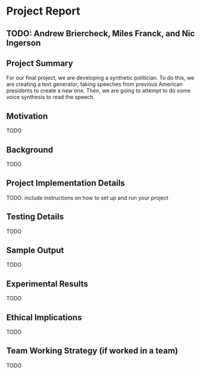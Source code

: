 # Project Report

## TODO: Andrew Briercheck, Miles Franck, and Nic Ingerson

## Project Summary

For our final project, we are developing a synthetic politician. To do this, we are creating a text generator; taking
speeches from previous American presidents to create a new one. Then, we are going to attempt to do some voice synthesis
to read the speech.

## Motivation

TODO

## Background

TODO

## Project Implementation Details

TODO: include instructions on how to set up and run your project

## Testing Details

TODO

## Sample Output

TODO

## Experimental Results

TODO

## Ethical Implications

TODO

## Team Working Strategy (if worked in a team)

TODO
